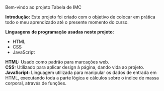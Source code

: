 Bem-vindo ao projeto Tabela de IMC

<strong>Introdução:</strong>
Este projeto foi criado com o objetivo de colocar em prática todo o meu aprendizado até o presente momento do curso.

<strong>Linguagens de programação usadas neste projeto:</strong>
- HTML
- CSS
- JavaScript

<strong>HTML:</strong> Usado como padrão para marcações web.<br>
<strong>CSS:</strong> Utilizado para aplicar design à página, dando vida ao projeto.<br>
<strong>JavaScript:</strong> Linguagem utilizada para manipular os dados de entrada em HTML, executando toda a parte lógica e cálculos sobre o índice de massa corporal, através de funções.
